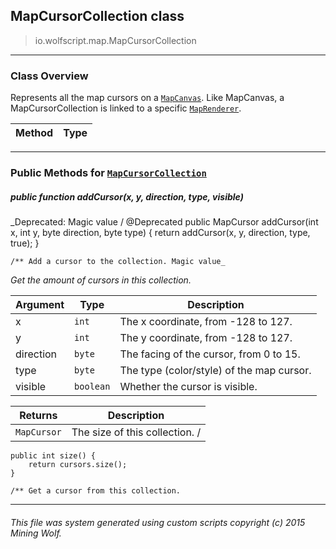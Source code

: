 ## MapCursorCollection __class__

>io.wolfscript.map.MapCursorCollection

---

### Class Overview

Represents all the map cursors on a [`MapCanvas`](MapCanvas.md). Like MapCanvas, a MapCursorCollection is linked to a specific [`MapRenderer`](MapRenderer.md).

Method | Type   
--- | :--- 



---


### Public Methods for [`MapCursorCollection`](MapCursorCollection.md)

##### <a id='addcursor'></a>public  function __addCursor__(x, y, direction, type, visible)
_Deprecated: Magic value /
    @Deprecated
    public MapCursor addCursor(int x, int y, byte direction, byte type) {
        return addCursor(x, y, direction, type, true);
    }

    /** Add a cursor to the collection. Magic value_

_Get the amount of cursors in this collection._

Argument | Type | Description  
--- | --- | --- 
x | `int` | The x coordinate, from -128 to 127.
y | `int` | The y coordinate, from -128 to 127.
direction | `byte` | The facing of the cursor, from 0 to 15.
type | `byte` | The type (color/style) of the map cursor.
visible | `boolean` | Whether the cursor is visible.

Returns | Description
--- | --- 
`MapCursor` | The size of this collection. /
    public int size() {
        return cursors.size();
    }

    /** Get a cursor from this collection.


---


###### This file was system generated using custom scripts copyright (c) 2015 Mining Wolf.
	

